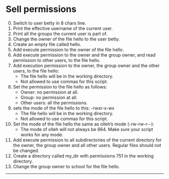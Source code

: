 # Sell permissions
0. Switch to user betty in 8 chars line.
1. Print the effective username of the current user.
2. Print all the groups the current user is part of.
3. Change the owner of the file hello to the user betty.
4. Create an empty file called hello.
5. Add execute permission to the owner of the file hello.
6. Add execute permission to the owner and the group owner, and read permission to other users, to the file hello.
7. Add execution permission to the owner, the group owner and the other users, to the file hello:
   * The file hello will be in the working directory.
   * Not allowed to use commas for this script.
8. Set the permission to the file hello as follows:
   * Owner: no permission at all.
   * Group: no permission at all.
   * Other users: all the permissions.
9. sets the mode of the file hello to this:
   -rwxr-x-wx
   * The file hello will be in the working directory.
   * Not allowed to use commas for this script.
10. Set the mode of the file hello the same as olleh’s mode (-rw-rw-r--):
    * The mode of olleh will not always be 664. Make sure your script works for any mode.
11. Add execute permission to all subdirectories of the current directory for the owner, the group owner and all other users. Regular files should not be changed.
12. Create a directory called my_dir with permissions 751 in the working directory.
13. Change the group owner to school for the file hello.
-------------------------------------------------------------------------------------------------------------------------------------------------------------------
